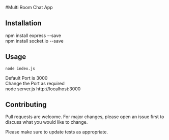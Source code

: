 #Multi Room Chat App 


## Installation
npm install express --save  
npm install socket.io --save
## Usage

```
node index.js
```
Default Port is 3000  
Change the Port as required  
node server.js
http://localhost:3000
## Contributing
Pull requests are welcome. For major changes, please open an issue first to discuss what you would like to change.

Please make sure to update tests as appropriate.